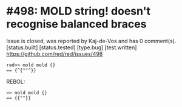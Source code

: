 
#498: MOLD string! doesn't recognise balanced braces
================================================================================
Issue is closed, was reported by Kaj-de-Vos and has 0 comment(s).
[status.built] [status.tested] [type.bug] [test.written]
<https://github.com/red/red/issues/498>

```
red>> mold mold {}
== {^{""^}}
```

REBOL:

```
>> mold mold {}
== {{""}}
```



